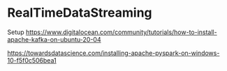 # RealTimeDataStreaming


Setup
https://www.digitalocean.com/community/tutorials/how-to-install-apache-kafka-on-ubuntu-20-04

https://towardsdatascience.com/installing-apache-pyspark-on-windows-10-f5f0c506bea1

